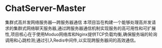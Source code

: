 # ChatServer-Master
集群式高并发网络服务器—跨服务器通信         本项目旨在构建一个能够处理高并发请求的集群式网络聊天服务器,通过跨服务器通信机制实现服务的高可用性和可扩展性,项目核心在于使用Moduo网络库和Nginx提供TCP负载均衡,确保服务端的轮询调用和心跳检测;通过引入Redis中间件,以实现跨服务器间的高效通信。
